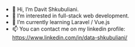 - 👋 Hi, I’m Davit Shkubuliani.
- 👀 I’m interested in full-stack web development.
- 🌱 I’m currently learning Laravel / Vue.js
- 📫 You can contact me on my linkedin profile: https://www.linkedin.com/in/data-shkubuliani/
